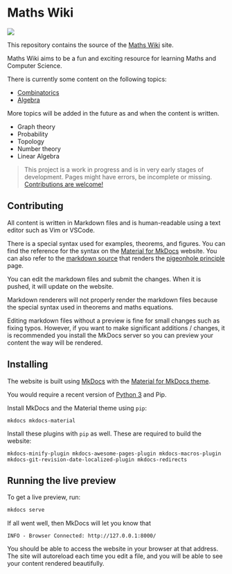 # Maths Wiki
![](https://github.com/pranshugaba/maths-wiki/workflows/ci/badge.svg)

This repository contains the source of the [Maths Wiki][mainsite] site. 

[mainsite]: https://maths.wiki

Maths Wiki aims to be a fun and exciting resource for learning Maths and Computer Science.  

There is currently some content on the following topics:
- [Combinatorics](https://maths.wiki/combinatorics/)
- [Algebra](https://maths.wiki/algebra/)

More topics will be added in the future as and when the content is written.
- Graph theory
- Probability
- Topology
- Number theory
- Linear Algebra

> This project is a work in progress and is in very early stages of development. Pages might have errors, be incomplete or missing.   
> [Contributions are welcome!](https://maths.wiki/about/how-to-contribute/)

## Contributing
All content is written in Markdown files and is human-readable using a text editor such as Vim or VSCode. 

There is a special syntax used for examples, theorems, and figures. You can find the reference for the syntax on the [Material for MkDocs](https://squidfunk.github.io/mkdocs-material/reference/admonitions/) website. You can also refer to the [markdown source](https://raw.githubusercontent.com/pranshugaba/maths-wiki/master/docs/combinatorics/elementary-methods/pigeonhole-principle.md
) that renders the [pigeonhole principle](https://maths.wiki/combinatorics/elementary-methods/pigeonhole-principle/) page. 

You can edit the markdown files and submit the changes. When it is pushed, it will update on the website. 

Markdown renderers will not properly render the markdown files because the special syntax used in theorems and maths equations. 

Editing markdown files without a preview is fine for small changes such as fixing typos. 
However, if you want to make significant additions / changes, it is recommended you install the MkDocs server so you can preview your content the way will be rendered.


## Installing
The website is built using [MkDocs](https://mkdocs.org) with the [Material for MkDocs theme](https://squidfunk.github.io/mkdocs-material/). 

You would require a recent version of [Python 3](https://www.python.org/) and Pip. 

Install MkDocs and the Material theme using `pip`:
```
mkdocs mkdocs-material
```

Install these plugins with `pip` as well. These are required to build the website:

```
mkdocs-minify-plugin mkdocs-awesome-pages-plugin mkdocs-macros-plugin mkdocs-git-revision-date-localized-plugin mkdocs-redirects
```

## Running the live preview

To get a live preview, run:
``` sh
mkdocs serve
```
If all went well, then MkDocs will let you know that 
```
INFO - Browser Connected: http://127.0.0.1:8000/
```
You should be able to access the website in your browser at that address. 
The site will autoreload each time you edit a file, and you will be able to see your content rendered beautifully. 


